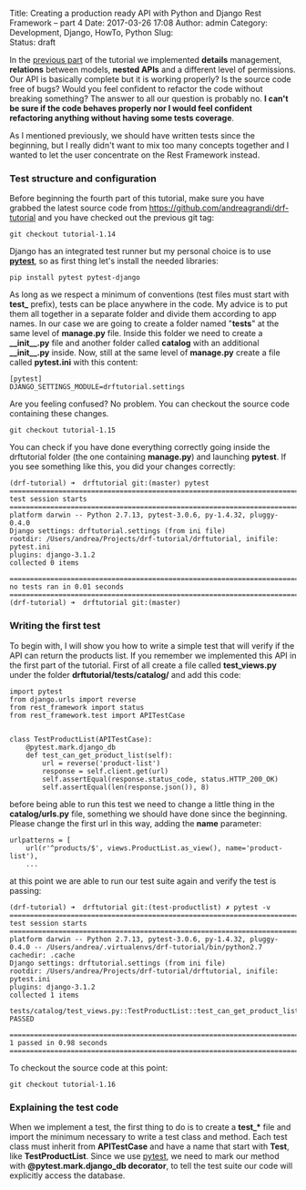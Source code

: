 Title: Creating a production ready API with Python and Django Rest Framework – part 4
Date: 2017-03-26 17:08
Author: admin
Category: Development, Django, HowTo, Python
Slug:  
Status: draft

In the [previous
part](https://www.andreagrandi.it/2017/03/12/creating-a-production-ready-api-with-python-and-django-rest-framework-part-3/)
of the tutorial we implemented **details** management, **relations**
between models, **nested APIs** and a different level of permissions.
Our API is basically complete but it is working properly? Is the source
code free of bugs? Would you feel confident to refactor the code without
breaking something? The answer to all our question is probably no. **I
can't be sure if the code behaves properly nor I would feel confident
refactoring anything without having some tests coverage**.

As I mentioned previously, we should have written tests since the
beginning, but I really didn't want to mix too many concepts together
and I wanted to let the user concentrate on the Rest Framework instead.

### Test structure and configuration

Before beginning the fourth part of this tutorial, make sure you have
grabbed the latest source code
from <https://github.com/andreagrandi/drf-tutorial> and you have checked
out the previous git tag:

``` {.lang:sh .decode:true}
git checkout tutorial-1.14
```

Django has an integrated test runner but my personal choice is to use
[**pytest**](http://doc.pytest.org/en/latest/), so as first thing let's
install the needed libraries:

``` {.lang:sh .decode:true}
pip install pytest pytest-django
```

As long as we respect a minimum of conventions (test files must start
with **test\_** prefix), tests can be place anywhere in the code. My
advice is to put them all together in a separate folder and divide them
according to app names. In our case we are going to create a folder
named "**tests**" at the same level of **manage.py** file. Inside this
folder we need to create a **\_\_init\_\_.py** file and another folder
called **catalog** with an additional **\_\_init\_\_.py** inside. Now,
still at the same level of **manage.py** create a file called
**pytest.ini** with this content:

``` {.lang:default .decode:true}
[pytest]
DJANGO_SETTINGS_MODULE=drftutorial.settings
```

Are you feeling confused? No problem. You can checkout the source code
containing these changes.

``` {.lang:default .decode:true}
git checkout tutorial-1.15
```

You can check if you have done everything correctly going inside the
drftutorial folder (the one containing **manage.py**) and launching
**pytest**. If you see something like this, you did your changes
correctly:

``` {.lang:default .decode:true}
(drf-tutorial) ➜  drftutorial git:(master) pytest
============================================================================================================================= test session starts ==============================================================================================================================
platform darwin -- Python 2.7.13, pytest-3.0.6, py-1.4.32, pluggy-0.4.0
Django settings: drftutorial.settings (from ini file)
rootdir: /Users/andrea/Projects/drf-tutorial/drftutorial, inifile: pytest.ini
plugins: django-3.1.2
collected 0 items

========================================================================================================================= no tests ran in 0.01 seconds =========================================================================================================================
(drf-tutorial) ➜  drftutorial git:(master)
```

### Writing the first test

To begin with, I will show you how to write a simple test that will
verify if the API can return the products list. If you remember we
implemented this API in the first part of the tutorial. First of all
create a file called **test\_views.py** under the folder
**drftutorial/tests/catalog/** and add this code:

``` {.lang:python .decode:true}
import pytest
from django.urls import reverse
from rest_framework import status
from rest_framework.test import APITestCase


class TestProductList(APITestCase):
    @pytest.mark.django_db
    def test_can_get_product_list(self):
        url = reverse('product-list')
        response = self.client.get(url)
        self.assertEqual(response.status_code, status.HTTP_200_OK)
        self.assertEqual(len(response.json()), 8)
```

before being able to run this test we need to change a little thing in
the **catalog/urls.py** file, something we should have done since the
beginning. Please change the first url in this way, adding the **name**
parameter:

``` {.lang:python .decode:true}
urlpatterns = [
    url(r'^products/$', views.ProductList.as_view(), name='product-list'),
    ...
```

at this point we are able to run our test suite again and verify the
test is passing:

``` {.lang:sh .decode:true}
(drf-tutorial) ➜  drftutorial git:(test-productlist) ✗ pytest -v
============================================================================================================================= test session starts ==============================================================================================================================
platform darwin -- Python 2.7.13, pytest-3.0.6, py-1.4.32, pluggy-0.4.0 -- /Users/andrea/.virtualenvs/drf-tutorial/bin/python2.7
cachedir: .cache
Django settings: drftutorial.settings (from ini file)
rootdir: /Users/andrea/Projects/drf-tutorial/drftutorial, inifile: pytest.ini
plugins: django-3.1.2
collected 1 items

tests/catalog/test_views.py::TestProductList::test_can_get_product_list PASSED

=========================================================================================================================== 1 passed in 0.98 seconds ===========================================================================================================================
```

To checkout the source code at this point:

``` {.lang:sh .decode:true}
git checkout tutorial-1.16
```

### Explaining the test code

When we implement a test, the first thing to do is to create a
**test\_\*** file and import the minimum necessary to write a test class
and method. Each test class must inherit from **APITestCase** and have a
name that start with **Test**, like **TestProductList**. Since we use
[pytest](http://doc.pytest.org/en/latest/), we need to mark our method
with **@pytest.mark.django\_db decorator**, to tell the test suite our
code will explicitly access the database.
